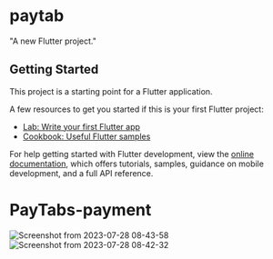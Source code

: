 # paytab

"A new Flutter project."

## Getting Started

This project is a starting point for a Flutter application.

A few resources to get you started if this is your first Flutter project:

- [Lab: Write your first Flutter app](https://docs.flutter.dev/get-started/codelab)
- [Cookbook: Useful Flutter samples](https://docs.flutter.dev/cookbook)

For help getting started with Flutter development, view the
[online documentation](https://docs.flutter.dev/), which offers tutorials,
samples, guidance on mobile development, and a full API reference.
# PayTabs-payment


![Screenshot from 2023-07-28 08-43-58](https://github.com/3shmawi/PayTabs-payment/assets/100779215/f4be6651-901d-4faf-adfc-63e6647707bc)![Screenshot from 2023-07-28 08-42-32](https://github.com/3shmawi/PayTabs-payment/assets/100779215/ae9137f8-c34e-4ce1-a561-f65ad406af73)

